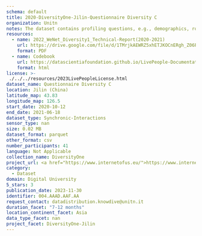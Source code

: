 ```yaml
---
schema: default
title: 2020-DiversityOne-Jilin-Questionnaire Diversity C
organization: Unitn
notes: The dataset contains profiling questions, e.g., demographics, routines, personality. It is part of Wenet Diversity 1 data collection, which contains data about the everyday life activities of students coming from 8 different universities located in China, Denmark, India, Italy, Mexico, Mongolia, Paraguay and UK. The data were collected via questionnaires, data coming from 27 smartphone sensors associated to thousand self-reported annotations over a period of 4 weeks.
resources:
  - name: 2022_WeNet_Diversity1_Technical-Report(2020-2021)
    url: https://drive.google.com/file/d/1TMrjkAEWRZ5xhETJKOCnERgh_Z06PO2E/view?usp=drive_link
    format: PDF
  - name: Codebook
    url: https://datascientiafoundation.github.io/LivePeople-Documentation/codebooks/2020_DV1_Jilin_questionnaire_c.html
    format: html
license: >-
 ./../../resources/2023LivePeopleLicense.html
dataset_name: Questionnaire Diversity C
location: Jilin (China)
latitude_map: 43.83
longitude_map: 126.5
start_date: 2020-10-12
end_date: 2021-06-18
dataset_type: Synchronic-Interactions
sensor_type: nan
size: 0.02 MB
dataset_format: parquet
other_format: csv
number_participants: 41
language: Not Applicable
collection_name: DiversityOne
project_url: <a href="https://www.internetofus.eu/">https://www.internetofus.eu/</a>
category: 
  - Dataset
domain: Digital University
5_stars: 3
publication_date: 2023-11-30
identifier: 004.AAAD.AAF.AA
request_contact: datadistribution.knowdive@unitn.it
duration_facet: "7-12 months"
location_continent_facet: Asia
data_type_facet: nan
project_facet: DiversityOne-Jilin
---
```

